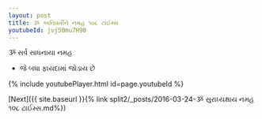 ```yaml
---
layout: post
title: ૐ અનિવર્તીને નમહ ૧૦૮ ટાઈમ્સ
youtubeId: jvj50mu7H90
---
```

 
 
 ૐ સર્વ સાધનાયા નમહ  
 
 -  જે બધા ફાયદામાં જોડાય છે 
 
  
 
  
 
 
 
 
 
 


{% include youtubePlayer.html id=page.youtubeId %}
 
[Next]({{ site.baseurl }}{% link  split2/_posts/2016-03-24-ૐ સુરાધ્યક્ષાય નમહ  ૧૦૮ ટાઈમ્સ.md%})
 
